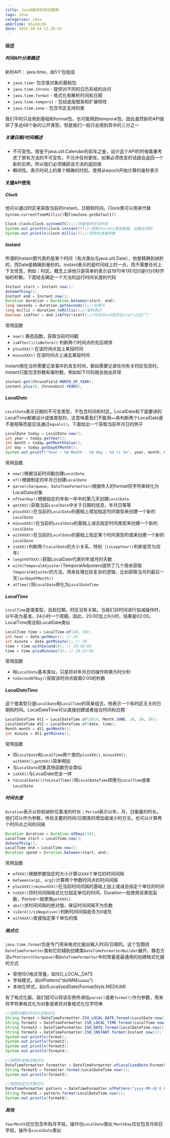```yaml
---
title: Java8新的时间日期库
tags: Java
categories: Java
abbrlink: b5a2dc36
date: 2015-10-24 11:28:41
---
```


#### 综述
##### 时间API分类概述
新的API： java.time，由5个包组成
- `java.time`- 包含值对象的基础包
- `java.time.chrono` - 提供对不同的日历系统的访问
- `java.time.format` - 格式化和解析时间和日期
- `java.time.temporal` - 包括底层框架和扩展特性
- `java.time.zone` - 包含市区支持的类

我们平时只会用到基础和format包，也可能用到temporal包，因此虽然新的API提供了多达68个新的公开类型，但是我们一般只会用到其中的三分之一
##### 关键日期/时间概述
- 不可变性。借鉴于java.util.Calendar的前车之鉴，设计这个API的时候着重考虑了原有方法的不可变性，不允许任何更改，如果必须改变的话就会返回一个新的实例，所以我们必须捕获该方法的返回值
- 瞬间性。表示时间上的某个精确的时刻，使用从epoch开始计算的毫秒表示

#### 关键API使用
##### Clock
他可以通过时区来获取当前的instant，日期和时间。Clock类可以用来代替`System.currentTimeMillis()`和`TimeZone.getDefault()`
```java
Clock clock=Clock.systemUTC();//获取格林尼治时间
System.out.println(clock.instant());//获取Instant类型数据，后面会讲到
System.out.println(clock.millis());//获取标准毫秒数
```
<!--more-->

##### Instant
所谓的Instant累代表的是某个时间（有点类似与java.util.Date），他是精确到纳秒的，而Date是精确到毫秒的。instant表示的是时间线上的一点，而不需要任何上下文信息，例如：时区。概念上讲他只是简单的表示自1970年1月1日0是0分0秒开始的秒数。下面给去确定一个方法的运行时间长度的代码
```java
Instant start = Instant.now();
doSomeThing();
Instant end = Instant.now();
Duration duration = Duration.between(start, end);
long seconds = duration.getSeconds();//秒表示
long millis = duration.toMillis();//毫秒表示
boolean isAfter = end.isAfter(start);//时间点end是否在start之后[^]
```
常用函数
- `now()` 静态函数，获取当前时间戳
- `isAfter()/isBefore()` 判断两个时间点的先后顺序
- `plusXXX()` 在该时间点加上某段时间
- `minusXXX()` 在该时间点上减去某段时间

Instant用在当你需要记录事件的发生时间，额如需要记录任何有关时区信息时。Instant只能包含秒数和毫秒数，例如如下代码就会抛出异常
```java
instant.get(ChronoField.MONTH_OF_YEAR);
instant.plus(6, ChronoUnit.YEARS);
```
##### LocalDate
`LocalDate`表示日期的不可变类型，不包含时间和时区。LocalDate和下面要讲的LocalTime都被设计成值类型的，这意味着我们不能用`==`来判断两个LocalDate是不是相等而是应该通过`equals()`。下面给出一个获取当前年月日的例子
```java
LocalDate today = LocalDate.now(); 
int year = today.getYear(); 
int month = today.getMonthValue(); 
int day = today.getDayOfMonth(); 
System.out.printf("Year : %d Month : %d day : %d \t %n", year, month, day); 
```
常用函数
- `now()`根据当前时间戳创建`LocalDate`
- `of()`根据制定的年月日创建`LocalDate`
- `parse(charqueue, DateTimeFormatter)`根据传入的format将字符串转化为LocalDate对象
- `ofYearDay()`根据指定的年和一年中的第几天创建`LocalDate`
- `getXXX()`获取当前`LocalDate`中关于日期的信息，年月日等等
- `plusXXX()`在当前的`LocalDate`的基础上增加指定时间类型来创建一个新的`LocalDate`
- `minusXXX()`在当前的`LocalDate`的基础上减去指定时间类型来创建一个新的`LocalDate`
- `withXXX()`在当前的`LocalDate`的基础上指定某个时间类型的值来创建一个新的`LocalDate`
- `isXXX()`判断两个`LocalDate`的大小关系，特别（`isLeepYear()`判断是否为闰年）
- `lengthOfXXX()`获取LocalDate代表的年或月的天数
- `with(TemporalAdjuster)`TemporalAdjusters提供了几个用来获取`TemporalAdjuster`的方法，用来处理比较复杂的逻辑，比如获取当月的最后一天`lastDayOfMonth()`
- `atTime()`将`LocalDate`转化为`LocalDateTime`

##### LocalTime
`LocalTime`是值类型，且和日期，时区没有关联。当我们对时间进行加减操作时，以午夜为基准，24小时一个周期。因此，20:00加上6小时，结果是02:00。LocalTime用法和LocalDate类似
```java
LocalTime time = LocalTime.of(20, 30);
int hour = date.getHour(); // 20
int minute = date.getMinute(); // 30
time = time.withSecond(6); // 20:30:06
time = time.plusMinutes(3); // 20:33:06
```
常用函数
- 和`LocalDate`基本类似，只是将对年月日的操作转换为时分秒
- `toSecondOfDay()`获取该时间点距离0:00的秒数

##### LocalDateTime
这个值类型只是`LocalDate`和`LocalTime`的简单组合。他表示一个和时区无关的日期和时间。LocalDateTime可以直接创建或者组合时间和日期
```java
LocalDateTime dt1 = LocalDateTime.of(2014, Month.JUNE, 10, 20, 30);
LocalDateTime dt2 = LocalDateTime.of(date, time);
Month month = dt1.getMonth();
int minute = dt1.getMinute();
```
常用函数
- 将`LocalDate`和`LocalTime`两个类的`plusXXX()`, `minusXXX()`, `withXXX()`,`getXXX()`简单相加
- 与`LocalDate`对象其他函数完全类似
- `isXXX()`与LocalDate完全一样
- `toLocalDate()/toLocalTime()`将`LocalDateTime`转换为`LocalTime`或者`LocalDate`

##### 时间长度
`Duration`表示以秒和纳秒位基准的时长；`Period`表示以年，月，日衡量的时长。他们可以作为参数，传给主要的时间/日期类的增加或减少的方法，也可以计算两个时间点之间的间隔
```java
Duration duration = Duration.ofDays(10);
LocalTime start = LocalTime.now();
doSoneThing();
LocalTime end = LocalTime.now();
Duration spend = Duration.between(start, end);
```
常用函数
- `ofXXX()`根据参数指定的大小计算以`XXX`个单位的时间间隔
- `between(arg1, arg2)`计算两个参数时间点的时间间隔
- `plusXXX()/minuxXXX()`在当前时间间隔的基础上加上或减去指定个单位的时间
- `toXXX()`将时间间隔格式化位指定单位的时间，Duration一般使用该类型函数，Period一般使用`getXXX()`
- `abs()`求时间间隔的绝对值，保证时间间隔不为负数
- `isZero()/isNegative()`判断时间间隔是否为0或负
- `withXXX()`直接指定某个单位的值

##### 格式化
`java.time.format`包是专门用来格式化输出输入时间/日期的。这个包围绕`DateTimeFormatter`类和它的辅助创建类`DateTimeFormatterBuilder`展开。静态方法`ofPattern(Charqueue)`和`DateTimeFormatter`中的常量是最通用的创建格式化器的方式
- 常用ISO格式常量，如ISO_LOCAL_DATE
- 字母模式，如ofPattern(“dd/MM/uuuu”)
- 本地化样式，如ofLocalizedDate(FormatStyle.MEDIUM)

有了格式化器，我们就可以将该实例传递给`parse()`或者`format()`作为参数，用来将字符串格式化为对象或者将对象格式化位字符串
```java
//按照内置的不同方式格式化
String format = DateTimeFormatter.ISO_LOCAL_DATE.format(LocalDate.now());
String format2 = DateTimeFormatter.ISO_LOCAL_TIME.format(LocalTime.now());
String format3 = DateTimeFormatter.ISO_DATE.format(LocalDateTime.now());
String format4 = DateTimeFormatter.ISO_INSTANT.format(Instant.now());
System.out.println(format);
System.out.println(format2);
System.out.println(format3);
System.out.println(format4);
         
//按照标准格式格式化
DateTimeFormatter formatter = DateTimeFormatter.ofLocalizedDate(FormatStyle.FULL);
String format5 = formatter.format(LocalDateTime.now());
System.out.println(format5);
         
//按照指定方式格式化
DateTimeFormatter pattern = DateTimeFormatter.ofPattern("yyyy-MM-dd E HH:mm:ss");
String format6 = pattern.format(LocalDateTime.now());
System.out.println(format6);
```
##### 其他
`YearMonth`仅仅包含年和月字段，操作也`LocalDate`类似
`MonthDay`仅仅包含月和日字段，操作与`LocalDate`类似